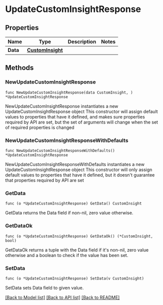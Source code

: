 # UpdateCustomInsightResponse

## Properties

Name | Type | Description | Notes
------------ | ------------- | ------------- | -------------
**Data** | [**CustomInsight**](CustomInsight.md) |  | 

## Methods

### NewUpdateCustomInsightResponse

`func NewUpdateCustomInsightResponse(data CustomInsight, ) *UpdateCustomInsightResponse`

NewUpdateCustomInsightResponse instantiates a new UpdateCustomInsightResponse object
This constructor will assign default values to properties that have it defined,
and makes sure properties required by API are set, but the set of arguments
will change when the set of required properties is changed

### NewUpdateCustomInsightResponseWithDefaults

`func NewUpdateCustomInsightResponseWithDefaults() *UpdateCustomInsightResponse`

NewUpdateCustomInsightResponseWithDefaults instantiates a new UpdateCustomInsightResponse object
This constructor will only assign default values to properties that have it defined,
but it doesn't guarantee that properties required by API are set

### GetData

`func (o *UpdateCustomInsightResponse) GetData() CustomInsight`

GetData returns the Data field if non-nil, zero value otherwise.

### GetDataOk

`func (o *UpdateCustomInsightResponse) GetDataOk() (*CustomInsight, bool)`

GetDataOk returns a tuple with the Data field if it's non-nil, zero value otherwise
and a boolean to check if the value has been set.

### SetData

`func (o *UpdateCustomInsightResponse) SetData(v CustomInsight)`

SetData sets Data field to given value.



[[Back to Model list]](../README.md#documentation-for-models) [[Back to API list]](../README.md#documentation-for-api-endpoints) [[Back to README]](../README.md)


